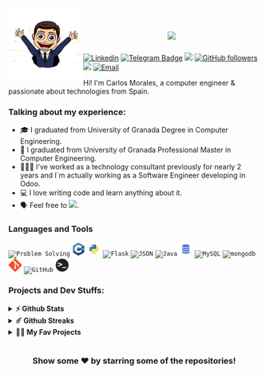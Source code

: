 <img align="left" width="150" height="150" alt="Dani Akash" src="https://raw.githubusercontent.com/Carlosma7/Carlosma7/main/profile_readme.png"/>
<h1 align="center">
  <a href="https://git.io/typing-svg">
    <img src="https://readme-typing-svg.herokuapp.com/?lines=Hello,+There!+👋;This+is+Carlos+Morales...;Nice+to+meet+you!&center=true&size=25">
  </a>
</h1>


[![Linkedin](https://img.shields.io/badge/-LinkedIn-blue?style=flat&logo=Linkedin&logoColor=white)](https://www.linkedin.com/in/carlos-morales-aguilera/) [![Telegram Badge](https://img.shields.io/badge/-Telegram-0088cc?style=flat-square&logo=Telegram&logoColor=white)](https://t.me/Carlosma7) ![](https://visitor-badge.glitch.me/badge?page_id=Carlosma7.Carlosma7&style=flat-square&color=0088cc) [![GitHub followers](https://img.shields.io/github/followers/Carlosma7.svg?style=social&label=Follow&maxAge=2592000)](https://github.com/Carlosma7?tab=followers) [![](https://gitwar.herokuapp.com/badge?username=Carlosma7&label=Gitwar%20Profile%20Score&style=for-the-badge&color=0088cc)](https://gitwar.herokuapp.com/) [![Email](https://img.shields.io/badge/Gmail-D14836?style=for-the-badge&logo=gmail&logoColor=white)](carlos7ma@gmail.com)


Hi! I'm Carlos Morales, a computer engineer & passionate about technologies from Spain.


### Talking about my experience:

* 🎓 I graduated from University of Granada Degree in Computer Engineering.
* 🔬 I graduated from University of Granada Professional Master in Computer Engineering.
* 👨🏻‍💻 I've worked as a technology consultant previously for nearly 2 years and I´m actually working as a Software Engineer developing in Odoo.
* 💻 I love writing code and learn anything about it.
* 🗣️ Feel free to ![](https://img.shields.io/badge/Ask%20me-anything-1abc9c.svg).

### Languages and Tools

<code><img title="Problem Solving" height="25" src="https://github.com/zumrudu-anka/zumrudu-anka/blob/master/images/problemSolving.png"></code>
<code><img title="C++" height="27" src="https://raw.githubusercontent.com/github/explore/80688e429a7d4ef2fca1e82350fe8e3517d3494d/topics/cpp/cpp.png" alt="cpp"></code>
<code><img title="Python" height="27" src="https://raw.githubusercontent.com/github/explore/80688e429a7d4ef2fca1e82350fe8e3517d3494d/topics/python/python.png" alt="python"></code>
<code><img title="Flask" height="25" src="https://github.com/zumrudu-anka/zumrudu-anka/blob/master/images/flask.png"></code>
<code><img title="JSON" height="25" src="https://github.com/zumrudu-anka/zumrudu-anka/blob/master/images/json.svg"></code>
<code><img title="Java" height="25" src="https://github.com/zumrudu-anka/zumrudu-anka/blob/master/images/java-original.svg"></code>
<code><img title="SQL" height="27" src="https://raw.githubusercontent.com/github/explore/80688e429a7d4ef2fca1e82350fe8e3517d3494d/topics/sql/sql.png" alt="sql"></code>
<code><img title="MySQL" height="25" src="https://github.com/zumrudu-anka/zumrudu-anka/blob/master/images/mysql.svg"></code>
<code><img title="MongoDB" height="27" src="https://encrypted-tbn0.gstatic.com/images?q=tbn%3AANd9GcSTTzPAw-55ssm1Im594xYZ9eRQu2JylrkYLg&usqp=CAU" alt="mongodb"></code>
<code><img title="Git" height="27" src="https://raw.githubusercontent.com/devicons/devicon/master/icons/git/git-original.svg" alt="git"></code>
<code><img title="GitHub" height="25" src="https://github.com/zumrudu-anka/zumrudu-anka/blob/master/images/github.svg"></code>
<code><img title="Terminal" height="27" src="https://raw.githubusercontent.com/github/explore/80688e429a7d4ef2fca1e82350fe8e3517d3494d/topics/terminal/terminal.png" alt="terminal"></code>

### Projects and Dev Stuffs:


<details>	
  <summary><b>⚡ Github Stats</b></summary>

  <br />
  <img height="180em" src="https://github-readme-stats.vercel.app/api?username=Carlosma7&theme=react&show_icons=true&hide_border=true&&count_private=true&include_all_commits=true" />
  <img height="180em" src="https://github-readme-stats.vercel.app/api/top-langs/?username=Carlosma7&theme=react&exclude_repo=KNN-Image-Classification&show_icons=true&hide_border=true&layout=compact&langs_count=8"/>
</details>

<details>	
  <summary><b>☄️ Github Streaks</b></summary>

  <br />
  <img height="180em" src="https://github-readme-streak-stats.herokuapp.com/?user=Carlosma7&theme=react&hide_border=true" />
</details>

<details>
  <summary><b>🧑‍🚀 My Fav Projects</b></summary>

  <br />
  <table>
    <thead align="center">
      <tr border: none;>
        <td><b>💻 Projects</b></td>
        <td><b>🌟 Stars</b></td>
        <td><b>🍴 Forks</b></td>
        <td><b>🐛 Issues</b></td>
        <td><b>🔔 Pull Requests</b></td>
        <td><b>👨‍💻 Language</b></td>
      </tr>
    </thead>
    <tbody>
      <tr>
	      <td><a href="https://github.com/Carlosma7/TFM-GrandQuiz"><b> 🎮 TFM-GrandQuiz</b></a></td>
        <td><img alt="Stars" src="https://img.shields.io/github/stars/Carlosma7/TFM-GrandQuiz?style=flat-square&labelColor=343b41"/></td>
        <td><img alt="Forks" src="https://img.shields.io/github/forks/Carlosma7/TFM-GrandQuiz?style=flat-square&labelColor=343b41"/></td>
        <td><img alt="Issues" src="https://img.shields.io/github/issues/Carlosma7/TFM-GrandQuiz?style=flat-square"/></td>
        <td><img alt="Pull Requests" src="https://img.shields.io/github/issues-pr/Carlosma7/TFM-GrandQuiz?style=flat-square"/></td>
        <td><img alt="Language" src="https://img.shields.io/github/languages/top/Carlosma7/TFM-GrandQuiz?style=flat-square"/></td>
      </tr>
      <tr>
	      <td><a href="https://github.com/Carlosma7/MedAuth"><b> 🏥 MedAuth</b></a></td>
        <td><img alt="Stars" src="https://img.shields.io/github/stars/Carlosma7/MedAuth?style=flat-square&labelColor=343b41"/></td>
        <td><img alt="Forks" src="https://img.shields.io/github/forks/Carlosma7/MedAuth?style=flat-square&labelColor=343b41"/></td>
        <td><img alt="Issues" src="https://img.shields.io/github/issues/Carlosma7/MedAuth?style=flat-square"/></td>
        <td><img alt="Pull Requests" src="https://img.shields.io/github/issues-pr/Carlosma7/MedAuth?style=flat-square"/></td>
        <td><img alt="Language" src="https://img.shields.io/github/languages/top/Carlosma7/MedAuth?style=flat-square"/></td>
      </tr>
      <tr>
	      <td><a href="https://github.com/Carlosma7/Twitter-Social-Analyzer"><b> 🐦 Twitter-Social-Analyzer</b></a></td>
        <td><img alt="Stars" src="https://img.shields.io/github/stars/Carlosma7/Twitter-Social-Analyzer?style=flat-square&labelColor=343b41"/></td>
        <td><img alt="Forks" src="https://img.shields.io/github/forks/Carlosma7/Twitter-Social-Analyzer?style=flat-square&labelColor=343b41"/></td>
        <td><img alt="Issues" src="https://img.shields.io/github/issues/Carlosma7/Twitter-Social-Analyzer?style=flat-square"/></td>
        <td><img alt="Pull Requests" src="https://img.shields.io/github/issues-pr/Carlosma7/Twitter-Social-Analyzer?style=flat-square"/></td>
        <td><img alt="Language" src="https://img.shields.io/github/languages/top/Carlosma7/Twitter-Social-Analyzer?style=flat-square"/></td>
      </tr>
    </tbody>
  </table>
  <br />
</details>

#

<div align="center">

### Show some ❤️ by starring some of the repositories!

</div>
